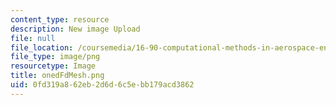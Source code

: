```yaml
---
content_type: resource
description: New image Upload
file: null
file_location: /coursemedia/16-90-computational-methods-in-aerospace-engineering-spring-2014/0fd319a862eb2d6d6c5ebb179acd3862_onedFdMesh.png
file_type: image/png
resourcetype: Image
title: onedFdMesh.png
uid: 0fd319a8-62eb-2d6d-6c5e-bb179acd3862
---
```

